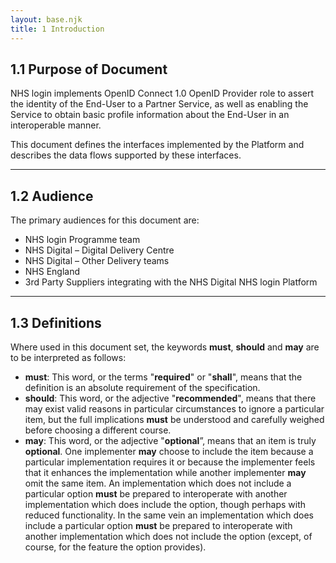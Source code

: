 ```yaml
---
layout: base.njk
title: 1 Introduction 
---
```


## 1.1 Purpose of Document

NHS login implements OpenID Connect 1.0 OpenID Provider role to assert the identity of the End-User to a Partner Service, as well as enabling the Service to obtain basic profile information about the End-User in an interoperable manner.

This document defines the interfaces implemented by the Platform and describes the data flows supported by these interfaces.

---

## 1.2 Audience
The primary audiences for this document are:
- NHS login Programme team
- NHS Digital – Digital Delivery Centre
- NHS Digital – Other Delivery teams
- NHS England
- 3rd Party Suppliers integrating with the NHS Digital NHS login Platform

---

## 1.3 Definitions
Where used in this document set, the keywords **must**, **should** and **may** are to be interpreted as follows:
- **must**: This word, or the terms "**required**" or "**shall**", means that the definition is an absolute requirement of the specification.
- **should**: This word, or the adjective "**recommended**", means that there may exist valid reasons in particular circumstances to ignore a particular item, but the full implications **must** be understood and carefully weighed before choosing a different course.
- **may**: This word, or the adjective "**optional**”, means that an item is truly **optional**. One implementer **may** choose to include the item because a particular implementation requires it or because the implementer feels that it enhances the implementation while another implementer **may** omit the same item. An implementation which does not include a particular option **must** be prepared to interoperate with another implementation which does include the option, though perhaps with reduced functionality. In the same vein an implementation which does include a particular option **must** be prepared to interoperate with another implementation which does not include the option (except, of course, for the feature the option provides).
